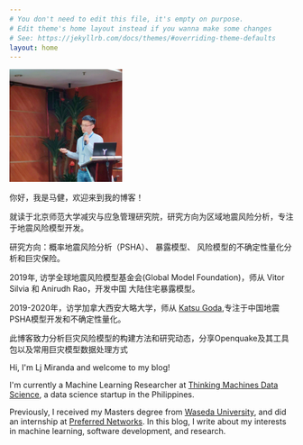 ```yaml
---
# You don't need to edit this file, it's empty on purpose.
# Edit theme's home layout instead if you wanna make some changes
# See: https://jekyllrb.com/docs/themes/#overriding-theme-defaults
layout: home
---
```


<div class="divider">
    <div class="left">
        <img id="profilepic" width="200" height="200" src="assets/profile.jpg" alt="Profile">
    </div>
    <div class="right">
        <p>你好，我是马健，欢迎来到我的博客！</p>
        <p>就读于北京师范大学减灾与应急管理研究院，研究方向为区域地震风险分析，专注于地震风险模型开发。</p>
        <p>
           研究方向：概率地震风险分析（PSHA）、 暴露模型、 风险模型的不确定性量化分析和巨灾保险。<p>
        <p>
           2019年, 访学全球地震风险模型基金会(Global Model Foundation)，师从 Vitor Silvia 和 Anirudh Rao，开发中国
           大陆住宅暴露模型。
       </p>
        <p>
           2019-2020年，访学加拿大西安大略大学，师从 <a 
           href= "https://www.researchgate.net/profile/Katsuichiro_Goda/">Katsu Goda</a>,专注于中国地震PSHA模型开发和不确定性量化。
        </p>
        <p>此博客致力分析巨灾风险模型的构建方法和研究动态，分享Openquake及其工具包以及常用巨灾模型数据处理方式</p>
        <p>Hi, I'm Lj Miranda and welcome to my blog!</p>
        <p>
            I'm currently a Machine Learning Researcher at <a
            href="https://thinkingmachin.es/">Thinking Machines Data
            Science</a>, a data science startup in the Philippines.
        </p>
        <p>
            Previously, I received my Masters degree from <a
            href="https://www.waseda.jp/top/en">Waseda University</a>, and did
            an internship at <a
            href="https://www.preferred-networks.jp/en/">Preferred
            Networks</a>. In this blog, I write about my interests in
            machine learning, software development, and research.
        </p>
    </div>
</div>
